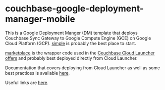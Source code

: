 # couchbase-google-deployment-manager-mobile

This is a Google Deployment Manger (DM) template that deploys Couchbase Sync Gateway to Google Compute Engine (GCE) on Google Cloud Platform (GCP).  [simple](simple) is probably the best place to start.

[marketplace](marketplace) is the wrapper code used in the [Couchbase Cloud Launcher offers](https://console.cloud.google.com/launcher/partners/couchbase-public) and probably best deployed directly from Cloud Launcher.

Documentation that covers deploying from Cloud Launcher as well as some best practices is available [here](https://developer.couchbase.com/documentation/server/5.0/cloud/couchbase-gcp.html).

Useful links are [here](https://github.com/couchbase-partners/links/blob/master/google.md).
